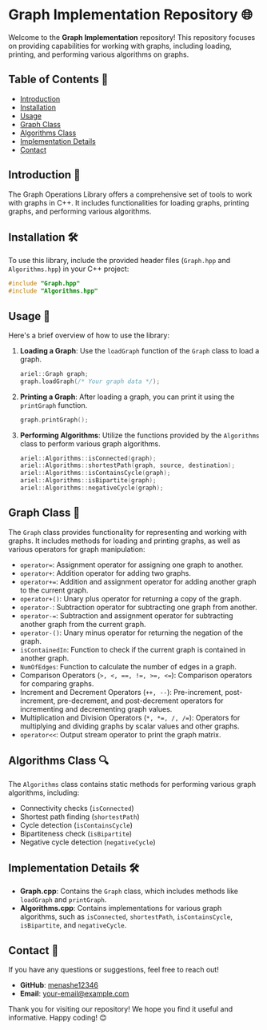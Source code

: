 
# Graph Implementation Repository 🌐

Welcome to the **Graph Implementation** repository! This repository focuses on providing capabilities for working with graphs, including loading, printing, and performing various algorithms on graphs.

## Table of Contents 📑

- [Introduction](#introduction)
- [Installation](#installation)
- [Usage](#usage)
- [Graph Class](#graph-class)
- [Algorithms Class](#algorithms-class)
- [Implementation Details](#implementation-details)
- [Contact](#contact)

## Introduction 📝

The Graph Operations Library offers a comprehensive set of tools to work with graphs in C++. It includes functionalities for loading graphs, printing graphs, and performing various algorithms.

## Installation 🛠️

To use this library, include the provided header files (`Graph.hpp` and `Algorithms.hpp`) in your C++ project:

```cpp
#include "Graph.hpp"
#include "Algorithms.hpp"
```

## Usage 🚀

Here's a brief overview of how to use the library:

1. **Loading a Graph**: Use the `loadGraph` function of the `Graph` class to load a graph.

    ```cpp
    ariel::Graph graph;
    graph.loadGraph(/* Your graph data */);
    ```

2. **Printing a Graph**: After loading a graph, you can print it using the `printGraph` function.

    ```cpp
    graph.printGraph();
    ```

3. **Performing Algorithms**: Utilize the functions provided by the `Algorithms` class to perform various graph algorithms.

    ```cpp
    ariel::Algorithms::isConnected(graph);
    ariel::Algorithms::shortestPath(graph, source, destination);
    ariel::Algorithms::isContainsCycle(graph);
    ariel::Algorithms::isBipartite(graph);
    ariel::Algorithms::negativeCycle(graph);
    ```

## Graph Class 🌲

The `Graph` class provides functionality for representing and working with graphs. It includes methods for loading and printing graphs, as well as various operators for graph manipulation:

- `operator=`: Assignment operator for assigning one graph to another.
- `operator+`: Addition operator for adding two graphs.
- `operator+=`: Addition and assignment operator for adding another graph to the current graph.
- `operator+()`: Unary plus operator for returning a copy of the graph.
- `operator-`: Subtraction operator for subtracting one graph from another.
- `operator-=`: Subtraction and assignment operator for subtracting another graph from the current graph.
- `operator-()`: Unary minus operator for returning the negation of the graph.
- `isContainedIn`: Function to check if the current graph is contained in another graph.
- `NumOfEdges`: Function to calculate the number of edges in a graph.
- Comparison Operators (`>, <, ==, !=, >=, <=`): Comparison operators for comparing graphs.
- Increment and Decrement Operators (`++, --`): Pre-increment, post-increment, pre-decrement, and post-decrement operators for incrementing and decrementing graph values.
- Multiplication and Division Operators (`*, *=, /, /=`): Operators for multiplying and dividing graphs by scalar values and other graphs.
- `operator<<`: Output stream operator to print the graph matrix.

## Algorithms Class 🔍

The `Algorithms` class contains static methods for performing various graph algorithms, including:

- Connectivity checks (`isConnected`)
- Shortest path finding (`shortestPath`)
- Cycle detection (`isContainsCycle`)
- Bipartiteness check (`isBipartite`)
- Negative cycle detection (`negativeCycle`)

## Implementation Details 🛠️

- **Graph.cpp**: Contains the `Graph` class, which includes methods like `loadGraph` and `printGraph`.
- **Algorithms.cpp**: Contains implementations for various graph algorithms, such as `isConnected`, `shortestPath`, `isContainsCycle`, `isBipartite`, and `negativeCycle`.

## Contact 📧

If you have any questions or suggestions, feel free to reach out!

- **GitHub**: [menashe12346](https://github.com/menashe12346)
- **Email**: [your-email@example.com](mailto:menashe7676@gmail.com)

Thank you for visiting our repository! We hope you find it useful and informative. Happy coding! 😊
